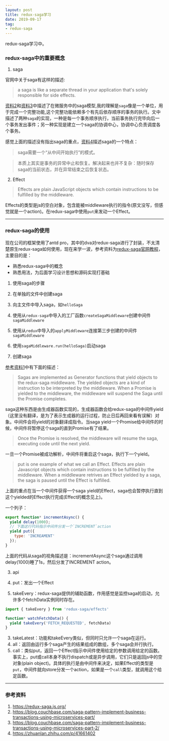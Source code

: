 ```yaml
---
layout: post
title: redux-saga学习
date: 2019-09-17
tag: 
- redux-saga
---
```


redux-saga学习中。

<!-- more -->

### redux-saga中的重要概念

1. saga

官网中关于saga有这样的描述:

> a saga is like a separate thread in your application that's solely responsible for side effects. 

[资料2](https://blog.couchbase.com/saga-pattern-implement-business-transactions-using-microservices-part/)和[资料3](https://blog.couchbase.com/saga-pattern-implement-business-transactions-using-microservices-part-2/)中描述了在微服务中的saga模型,我的理解是`saga`像是一个单位，用于完成一个完整功能,这个完整功能依赖多个有先后依存顺序的事务的执行。文中描述了两种`saga`的实现，一种是每一个事务顺序执行，当前事务执行完毕向后一个事务发出事件；另一种实现是建立一个saga的协调中心，协调中心负责调度各个事务。

感觉上面的描述没有指出saga的重点，[资料4](https://zhuanlan.zhihu.com/p/41661402)描述saga的一个特点：

>saga需要一个“从中间开始执行”的模式。

>本质上其实是事务的异常中止和恢复。解决起来也并不复杂：随时保存saga的当前状态，并在异常结束之后恢复状态。

2. Effect

> Effects are plain JavaScript objects which contain instructions to be fulfilled by the middleware.

Effects的类型是js的空白对象，包含能被middleware执行的指令(原文没写，但感觉就是一个action)。在redux-saga中使用`put`来发动一个Effect。

---
### redux-saga的使用

现在公司的框架使用了antd pro，其中的dva对redux-saga进行了封装，不太清楚原生redux-saga如何使用，现在来学一波，参考资料为[redux-saga官网教程](https://redux-saga.js.org/)，主要目的是：

  - 熟悉redux-saga中的概念
  - 熟悉用法，为后面学习设计思想和源码实现打基础

1. 使用saga的步骤

  1. 在单独的文件中创建saga
  2. 向主文件中导入saga，如`helloSaga`
  3. 使用从`redux-saga`中导入的工厂函数`createSagaMiddleware`创建中间件`sagaMiddleware`
  4. 使用从`redux`中导入的`applyMiddleware`连接第三步创建的中间件`sagaMiddleware`
  5. 使用`sagaMiddleware.run(helloSaga)`启动saga

2. 创建saga

[参考资料1](https://redux-saga.js.org/docs/introduction/BeginnerTutorial.html)中有下面的描述：

>Sagas are implemented as Generator functions that yield objects to the redux-saga middleware. The yielded objects are a kind of instruction to be interpreted by the middleware. When a Promise is yielded to the middleware, the middleware will suspend the Saga until the Promise completes.

saga这种东西是由生成器函数实现的，生成器函数会给redux-saga的中间件yield（这里没有翻译，是为了表示生成器的运行过程，防止日后再回来看有误解）对象。中间件会将yield的对象翻译成指令。当saga yield一个Promise给中间件的时候，中间件将暂停这个saga的直到Promise有了结果。

> Once the Promise is resolved, the middleware will resume the saga, executing code until the next yield.

一旦一个Promise被成功解析，中间件将重启这个saga，执行下一个yield。

> put is one example of what we call an Effect. Effects are plain Javascript objects which contain instructions to be fulfilled by the middleware. When a middleware retrives an Effect yielded by a saga, the saga is paused until the Effect is fulfilled.

上面的重点在当一个中间件获得一个saga yield的Effect，saga也会暂停执行直到这个yielded的Effect执行完成(Effect的概念见上)。

一个列子：

```js
export function* incrementAsync() {
  yield delay(1000);
  // 下面这行代码指示中间件分发一个`INCREMENT`action
  yield put({
    type: 'INCREAMENT'
  });
}
```

上面的代码从saga的视角描述是：incrementAsync这个saga通过调用delay(1000)睡了1s，然后分发了INCREMENT action。

3. api

  1. put：发出一个Effect
  2. takeEvery：redux-saga提供的辅助函数，作用感觉是监控saga的启动，允许多个fetchData实例同时存在。

  ```js
  import { takeEvery } from 'redux-saga/effects'

  function* watchFetchData() {
    yield takeEvery('FETCH_REQUESTED', fetchData)
  }
  ```
  3. takeLatest：功能和takeEvery类似，但同时只允许一个saga在运行。
  4. all：返回由运行多个saga产生的结果组成的数组，多个saga会并行执行。
  5. call：类似put，返回一个Effect指示中间件使用给定的参数调用给定的函数。事实上，put或call本身不执行dispatch或是异步调用，它们只是返回js中的空对象(plain object)。具体的执行是由中间件来决定，如果Effect的类型是`put`，中间件就向store分发一个action，如果是一个`call`类型，就调用这个给定函数。


---

### 参考资料

1. https://redux-saga.js.org/
2. https://blog.couchbase.com/saga-pattern-implement-business-transactions-using-microservices-part/
3. https://blog.couchbase.com/saga-pattern-implement-business-transactions-using-microservices-part-2/
4. https://zhuanlan.zhihu.com/p/41661402

